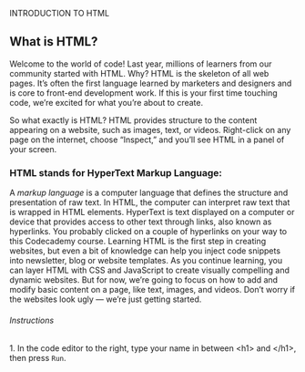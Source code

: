 <span>INTRODUCTION TO HTML</span>
<h2>What is HTML?</h2>
Welcome to the world of code! Last year, millions of learners from our community started with HTML. Why? HTML is the skeleton of all web pages. It’s often the first language learned by marketers and designers and is core to front-end development work. If this is your first time touching code, we’re excited for what you’re about to create.

So what exactly is HTML? HTML provides structure to the content appearing on a website, such as images, text, or videos. Right-click on any page on the internet, choose “Inspect,” and you’ll see HTML in a panel of your screen.

<h3>HTML stands for HyperText Markup Language:</h3>
  A <em>markup language</em> is a computer language that defines the structure and presentation of raw text.
In HTML, the computer can interpret raw text that is wrapped in HTML elements.
HyperText is text displayed on a computer or device that provides access to other text through links, also known as hyperlinks. You probably clicked on a couple of hyperlinks on your way to this Codecademy course.
Learning HTML is the first step in creating websites, but even a bit of knowledge can help you inject code snippets into newsletter, blog or website templates. As you continue learning, you can layer HTML with CSS and JavaScript to create visually compelling and dynamic websites. But for now, we’re going to focus on how to add and modify basic content on a page, like text, images, and videos. Don’t worry if the websites look ugly — we’re just getting started.

<h6>Instructions</h6>
1.
In the code editor to the right, type your name in between &lt;h1&gt and &lt;/h1&gt;, then press <code>Run</code>.

